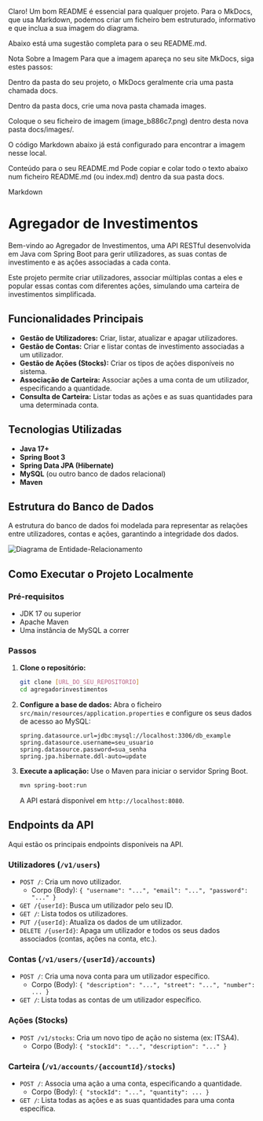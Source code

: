 Claro! Um bom README é essencial para qualquer projeto. Para o MkDocs, que usa Markdown, podemos criar um ficheiro bem estruturado, informativo e que inclua a sua imagem do diagrama.

Abaixo está uma sugestão completa para o seu README.md.

Nota Sobre a Imagem
Para que a imagem apareça no seu site MkDocs, siga estes passos:

Dentro da pasta do seu projeto, o MkDocs geralmente cria uma pasta chamada docs.

Dentro da pasta docs, crie uma nova pasta chamada images.

Coloque o seu ficheiro de imagem (image_b886c7.png) dentro desta nova pasta docs/images/.

O código Markdown abaixo já está configurado para encontrar a imagem nesse local.

Conteúdo para o seu README.md
Pode copiar e colar todo o texto abaixo num ficheiro README.md (ou index.md) dentro da sua pasta docs.

Markdown

# Agregador de Investimentos

Bem-vindo ao Agregador de Investimentos, uma API RESTful desenvolvida em Java com Spring Boot para gerir utilizadores, as suas contas de investimento e as ações associadas a cada conta.

Este projeto permite criar utilizadores, associar múltiplas contas a eles e popular essas contas com diferentes ações, simulando uma carteira de investimentos simplificada.

## Funcionalidades Principais

* **Gestão de Utilizadores:** Criar, listar, atualizar e apagar utilizadores.
* **Gestão de Contas:** Criar e listar contas de investimento associadas a um utilizador.
* **Gestão de Ações (Stocks):** Criar os tipos de ações disponíveis no sistema.
* **Associação de Carteira:** Associar ações a uma conta de um utilizador, especificando a quantidade.
* **Consulta de Carteira:** Listar todas as ações e as suas quantidades para uma determinada conta.

## Tecnologias Utilizadas

* **Java 17+**
* **Spring Boot 3**
* **Spring Data JPA (Hibernate)**
* **MySQL** (ou outro banco de dados relacional)
* **Maven**

## Estrutura do Banco de Dados

A estrutura do banco de dados foi modelada para representar as relações entre utilizadores, contas e ações, garantindo a integridade dos dados.

![Diagrama de Entidade-Relacionamento](images/image_b886c7.png)

## Como Executar o Projeto Localmente

### Pré-requisitos

* JDK 17 ou superior
* Apache Maven
* Uma instância de MySQL a correr

### Passos

1.  **Clone o repositório:**
    ```bash
    git clone [URL_DO_SEU_REPOSITORIO]
    cd agregadorinvestimentos
    ```

2.  **Configure a base de dados:**
    Abra o ficheiro `src/main/resources/application.properties` e configure os seus dados de acesso ao MySQL:
    ```properties
    spring.datasource.url=jdbc:mysql://localhost:3306/db_example
    spring.datasource.username=seu_usuario
    spring.datasource.password=sua_senha
    spring.jpa.hibernate.ddl-auto=update
    ```

3.  **Execute a aplicação:**
    Use o Maven para iniciar o servidor Spring Boot.
    ```bash
    mvn spring-boot:run
    ```
    A API estará disponível em `http://localhost:8080`.

## Endpoints da API

Aqui estão os principais endpoints disponíveis na API.

### Utilizadores (`/v1/users`)

* `POST /`: Cria um novo utilizador.
    * Corpo (Body): `{ "username": "...", "email": "...", "password": "..." }`
* `GET /{userId}`: Busca um utilizador pelo seu ID.
* `GET /`: Lista todos os utilizadores.
* `PUT /{userId}`: Atualiza os dados de um utilizador.
* `DELETE /{userId}`: Apaga um utilizador e todos os seus dados associados (contas, ações na conta, etc.).

### Contas (`/v1/users/{userId}/accounts`)

* `POST /`: Cria uma nova conta para um utilizador específico.
    * Corpo (Body): `{ "description": "...", "street": "...", "number": ... }`
* `GET /`: Lista todas as contas de um utilizador específico.

### Ações (Stocks)

* `POST /v1/stocks`: Cria um novo tipo de ação no sistema (ex: ITSA4).
    * Corpo (Body): `{ "stockId": "...", "description": "..." }`

### Carteira (`/v1/accounts/{accountId}/stocks`)

* `POST /`: Associa uma ação a uma conta, especificando a quantidade.
    * Corpo (Body): `{ "stockId": "...", "quantity": ... }`
* `GET /`: Lista todas as ações e as suas quantidades para uma conta específica.
